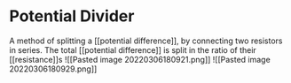 # Potential Divider
A method of splitting a [[potential difference]], by connecting two resistors in series. The total [[potential difference]] is split in the ratio of their [[resistance]]s
![[Pasted image 20220306180921.png]]
![[Pasted image 20220306180929.png]]
